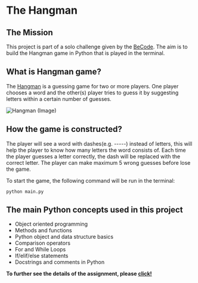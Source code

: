 # The Hangman

## The Mission
This project is part of a solo challenge given by the [BeCode](https://becode.org/learn/ai-bootcamp/). The aim is to build the Hangman game in Python that is played in the terminal. 

## What is Hangman game?
The [Hangman](https://en.wikipedia.org/wiki/Hangman_(game)) is a guessing game for two or more players. One player chooses a word and the other(s) player tries to guess it by suggesting letters within a certain number of guesses.


![Hangman (Image)](https://i.pinimg.com/564x/56/21/55/5621553db7eedebcad64bf185be3d7e6.jpg)


## How the game is constructed?
The player will see a word with dashes(e.g. -----) instead of letters, this will help the player to know how many letters the word consists of. Each time the player guesses a letter correctly, the dash will be replaced with the correct letter. The player can make maximum 5 wrong guesses before lose the game. 

To start the game, the following command will be run in the terminal:

`python main.py`

## The main Python concepts used in this project
- Object oriented programming
- Methods and functions
- Python object and data structure basics
- Comparison operators
- For and While Loops
- If/elif/else statements
- Docstrings and comments in Python

**To further see the details of the assignment, please [click!](https://github.com/becodeorg/BXL-Bouman-3.31/blob/main/content/0.projects/1.python/1.hangman_oop.md)**
